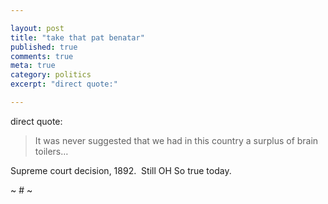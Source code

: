 ```yaml
---

layout: post
title: "take that pat benatar"
published: true
comments: true
meta: true
category: politics
excerpt: "direct quote:"

---
```


direct quote:

> It was never suggested that we had in this country a surplus of brain toilers…

Supreme court decision, 1892.  Still OH So true today. 

~ # ~